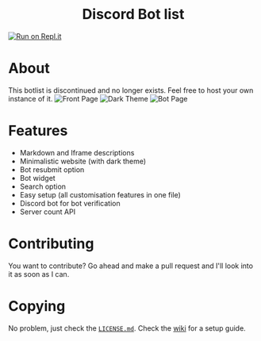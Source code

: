 <div align="center">
 <br>
 
Discord Bot list
=================
</div>

[![Run on Repl.it](https://repl.it/badge/github/Sank6/Discord-Bot-List)](https://repl.it/github/Sank6/Discord-Bot-List)
# About
This botlist is discontinued and no longer exists. Feel free to host your own instance of it.
![Front Page](/screenshots/front.png?raw=true "Front Page")
![Dark Theme](/screenshots/dark.png?raw=true "Dark Theme")
![Bot Page](/screenshots/bot.png?raw=true "Bot Page")


# Features
 - Markdown and Iframe descriptions
 - Minimalistic website (with dark theme)
 - Bot resubmit option
 - Bot widget
 - Search option
 - Easy setup (all customisation features in one file)
 - Discord bot for bot verification
 - Server count API

# Contributing
You want to contribute? Go ahead and make a pull request and I'll look into it as soon as I can. 

# Copying
No problem, just check the [`LICENSE.md`](LICENSE.md).
Check the [wiki](https://github.com/Ankrad/Discord-Bot-List/wiki) for a setup guide.
